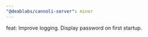```yaml
---
"@deablabs/cannoli-server": minor
---
```


feat: Improve logging. Display password on first startup.
